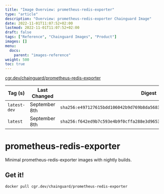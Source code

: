 ```yaml
---
title: "Image Overview: prometheus-redis-exporter"
type: "article"
description: "Overview: prometheus-redis-exporter Chainguard Image"
date: 2022-11-01T11:07:52+02:00
lastmod: 2022-11-01T11:07:52+02:00
draft: false
tags: ["Reference", "Chainguard Images", "Product"]
images: []
menu:
  docs:
    parent: "images-reference"
weight: 500
toc: true
---
```


[cgr.dev/chainguard/prometheus-redis-exporter](https://github.com/chainguard-images/images/tree/main/images/prometheus-redis-exporter)

| Tag (s)       | Last Changed  | Digest                                                                    |
|---------------|---------------|---------------------------------------------------------------------------|
|  `latest-dev` | September 8th | `sha256:e497127615bdd106042b9d769b8da56831cccb26e1ffd7b6762166828e8df253` |
|  `latest`     | September 8th | `sha256:f642ed9b7c593e4b9f0cffa288e3d965321e85381b5b7e4eddaa026090c07042` |

# prometheus-redis-exporter

Minimal prometheus-redis-exporter images with nightly builds.

## Get it!

```shell
docker pull cgr.dev/chainguard/prometheus-redis-exporter
```
